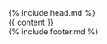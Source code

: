 <!DOCTYPE html>
<html>

<head>
  <meta http-equiv="Content-Type" content="text/html; charset=utf-8" />
  <meta name="viewport" content="width=device-width, initial-scale=1" />
  <meta http-equiv="X-UA-Compatible" content="IE=edge" />
  <title>{{ page.title }}</title>
  <meta name="description" content="敏捷实践者，全栈工程师" />
  <link rel="fluid-icon" href="/images/fluidicon.png" />
  <link rel="apple-touch-icon" type="image/png" href="/images/apple-touch-icon.png" />
  <link rel="icon" type="image/x-icon" href="/images/favicon.ico" />
  <link rel="stylesheet" href="https://cdn.bootcdn.net/ajax/libs/font-awesome/4.7.0/css/font-awesome.min.css" />
  <link href="https://cdn.bootcdn.net/ajax/libs/bootstrap/3.3.7/css/bootstrap.min.css" rel="stylesheet" />
  <link rel="stylesheet" href="/css/monokai.sublime.syntax.css" />
  <link rel="stylesheet" href="/css/blog.css" />
  <script src="https://cdn.bootcdn.net/ajax/libs/jquery/3.1.1/jquery.min.js"></script>
  <script src="https://cdn.bootcdn.net/ajax/libs/bootstrap/3.3.7/js/bootstrap.min.js"></script>
  <script>
    var _hmt = _hmt || [];
    (function () {
      var hm = document.createElement("script");
      hm.src = "//hm.baidu.com/hm.js?2647be066b5c11cc8f6a27bd02cb71af";
      var s = document.getElementsByTagName("script")[0];
      s.parentNode.insertBefore(hm, s);
    })();
  </script>
</head>

<body>
  <div class="menu">
    {% include head.md %}
  </div>
  {{ content }}
  <div class="footer">
    {% include footer.md %}
  </div>
</body>

</html>
